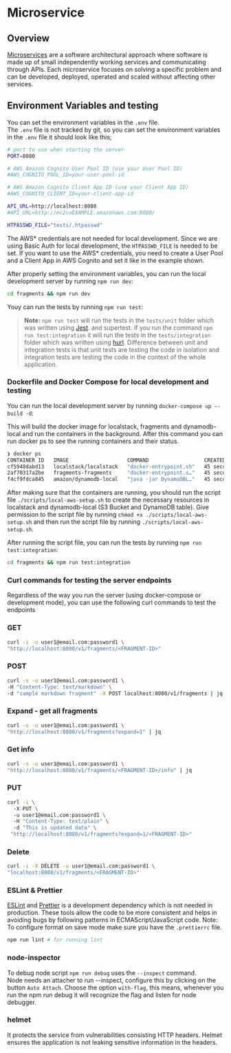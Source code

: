# Microservice

## Overview

[Microservices](https://aws.amazon.com/microservices/) are a software architectural approach where software is made up of small independently working services and communicating through APIs. Each microservice focuses on solving a specific problem and can be developed, deployed, operated and scaled without affecting other services.

## Environment Variables and testing

You can set the environment variables in the `.env` file.\
The `.env` file is not tracked by git, so you can set the environment variables in the `.env` file it should look like this;

```bash
# port to use when starting the server
PORT=8080

# AWS Amazon Cognito User Pool ID (use your User Pool ID)
#AWS_COGNITO_POOL_ID=your-user-pool-id

# AWS Amazon Cognito Client App ID (use your Client App ID)
#AWS_COGNITO_CLIENT_ID=your-client-app-id

API_URL=http://localhost:8080
#API_URL=http://ec2coEXAMPLE.amazonaws.com:8080/

HTPASSWD_FILE="tests/.htpasswd"
```

The AWS* credentials are not needed for local development. Since we are using Basic Auth for local development, the `HTPASSWD_FILE` is needed to be set. If you want to use the AWS* credentials, you need to create a User Pool and a Client App in AWS Cognito and set it like in the example shown.

After properly setting the environment variables, you can run the local development server by running `npm run dev`:

```bash
cd fragments && npm run dev
```

Youy can run the tests by running `npm run test`:

> **Note:** `npm run test` will run the tests in the `tests/unit` folder which was written using [Jest](https://jestjs.io/docs/en/getting-started). and supertest. If you run the command `npm run test:integration` it will run the tests in the `tests/integration` folder which was written using [hurl](https://hurl.dev/docs/installation.html). Difference between unit and integration tests is that unit tests are testing the code in isolation and integration tests are testing the code in the context of the whole application.

### Dockerfile and Docker Compose for local development and testing

You can run the local development server by running `docker-compose up --build -d`:

This will build the docker image for localstack, fragments and dynamodb-local and run the containers in the background.
After this command you can run docker ps to see the running containers and their status.

```bash
❯ docker ps
CONTAINER ID   IMAGE                   COMMAND                  CREATED          STATUS                    PORTS                                             NAMES
cf5948dabd13   localstack/localstack   "docker-entrypoint.sh"   45 seconds ago   Up 43 seconds (healthy)   4510-4559/tcp, 5678/tcp, 0.0.0.0:4566->4566/tcp   fragments-localstack-1
2af70317a2be   fragments-fragments     "docker-entrypoint.s…"   45 seconds ago   Up 43 seconds (healthy)   0.0.0.0:8080->8080/tcp                            fragments-fragments-1
f4cf9fdca845   amazon/dynamodb-local   "java -jar DynamoDBL…"   45 seconds ago   Up 43 seconds             0.0.0.0:8000->8000/tcp                            fragments-dynamodb-local-1
```

After making sure that the containers are running, you should run the script file `./scripts/local-aws-setup.sh` to create the necessary resources in localstack and dynamodb-local (S3 Bucket and DynamoDB table). Give permission to the script file by running `chmod +x ./scripts/local-aws-setup.sh` and then run the script file by running `./scripts/local-aws-setup.sh`.

After running the script file, you can run the tests by running `npm run test:integration`:

```bash
cd fragments && npm run test:integration
```

### Curl commands for testing the server endpoints

Regardless of the way you run the server (using docker-compose or development mode), you can use the following curl commands to test the endpoints

### GET

```bash
curl -i -u user1@email.com:password1 \
"http://localhost:8080/v1/fragments/<FRAGMENT-ID>"
```

### POST

```bash
curl -s -u user1@email.com:password1 \
-H "Content-Type: text/markdown" \
-d "sample markdown fragment" -X POST localhost:8080/v1/fragments | jq
```

### Expand - get all fragments

```bash
curl -s -u user1@email.com:password1 \
"http://localhost:8080/v1/fragments?expand=1" | jq
```

### Get info

```bash
curl -s -u user1@email.com:password1 \
"http://localhost:8080/v1/fragments/<FRAGMENT-ID>/info" | jq
```

### PUT

```bash
curl -i \
  -X PUT \
  -u user1@email.com:password1 \
  -H "Content-Type: text/plain" \
  -d "This is updated data" \
 "http://localhost:8080/v1/fragments?expand=1/<FRAGMENT-ID>"
```

### Delete

```bash
curl -i -X DELETE -u user1@email.com:password1 \
"localhost:8080/v1/fragments/<FRAGMENT-ID>"
```

### ESLint & Prettier

[ESLint](https://eslint.org/docs/latest/user-guide/getting-started) and [Prettier](https://prettier.io/docs/en/options.html) is a development dependency which is not needed in production. These tools allow the code to be more consistent and helps in avoiding bugs by following patterns in ECMAScript/JavaScript code. Note: To configure format on save mode make sure you have the `.prettierrc` file.

```bash
npm run lint # for running lint
```

### node-inspector

To debug node script `npm run debug` uses the `--inspect` command.\
Node needs an attacher to run --inspect, configure this by clicking on the button `Auto Attach`.
Choose the option `with-flag`, this means, whenever you run the npm run debug it will recognize the flag and listen for node debugger.

### helmet

It protects the service from vulnerabilities consisting HTTP headers.
Helmet ensures the application is not leaking sensitive information in the headers.
